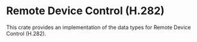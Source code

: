 # Remote Device Control (H.282)
This crate provides an implementation of the data types for Remote Device
Control (H.282).
